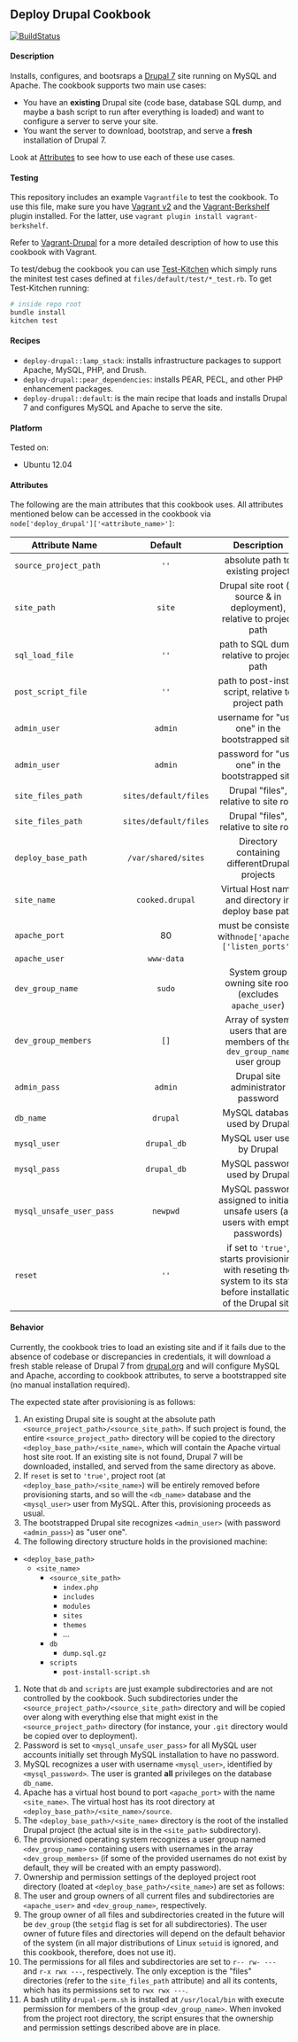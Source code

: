 ## Deploy Drupal Cookbook

[![BuildStatus](https://secure.travis-ci.org/amirkdv/chef-deploy-drupal.png)](http://travis-ci.org/amirkdv/chef-deploy-drupal)

#### Description
Installs, configures, and bootsraps a [Drupal 7](https://drupal.org/drupal-7.0)
site running on MySQL and Apache. The cookbook supports two main use cases:

- You have an **existing** Drupal site (code base, database SQL dump, and maybe
  a bash script to run after everything is loaded) and want to
  configure a server to serve your site.
- You want the server to download, bootstrap, and serve a **fresh** installation of
  Drupal 7.

Look at [Attributes](#Attributes) to see how to use each of these use cases.

#### Testing
This repository includes an example `Vagrantfile` to test the cookbook. To use
this file, make sure you have [Vagrant
v2](http://docs.vagrantup.com/v2/installation/) and the
[Vagrant-Berkshelf](https://github.com/riotgames/vagrant-berkshelf) plugin
installed. For the latter, use `vagrant plugin install vagrant-berkshelf`.

Refer to [Vagrant-Drupal](http://github.com/dergachev/vagrant-drupal) for a more
detailed description of how to use this cookbook with Vagrant.

To test/debug the cookbook you can use [Test-Kitchen](https://github.com/opscode/test-kitchen)
which simply runs the
minitest test cases defined at `files/default/test/*_test.rb`. To get
Test-Kitchen running:

``` bash
# inside repo root
bundle install
kitchen test
```

#### Recipes

- `deploy-drupal::lamp_stack`: installs infrastructure packages to support
  Apache, MySQL, PHP, and Drush. 
- `deploy-drupal::pear_dependencies`: installs PEAR, PECL, and other PHP
  enhancement packages.
- `deploy-drupal::default`: is the main recipe that loads and installs Drupal 7
  and configures MySQL and Apache to serve the site.

#### Platform
Tested on:
* Ubuntu 12.04

#### Attributes
The following are the main attributes that this cookbook uses. All attributes mentioned
below can be accessed in the cookbook via 
`node['deploy_drupal']['<attribute_name>']`:


|   Attribute Name    |Default |           Description           |
| --------------------|:------:|:------------------------------: |
|`source_project_path`| `''`   | absolute path to existing project
|`site_path`          | `site`| Drupal site root (in source & in deployment), relative to project path
|`sql_load_file`      |`''`    | path to SQL dump, relative to project path
|`post_script_file`   |`''`|path to post-install script, relative to project path
|`admin_user`         |`admin`| username for "user one" in the bootstrapped site
|`admin_user`         |`admin`| password for "user one" in the bootstrapped site
|`site_files_path`    |`sites/default/files`| Drupal "files", relative to site root
|`site_files_path`    |`sites/default/files`| Drupal "files", relative to site root
|`deploy_base_path`   |`/var/shared/sites`| Directory containing differentDrupal projects
|`site_name`          |`cooked.drupal`| Virtual Host name and directory in deploy base path
|`apache_port`        |80      | must be consistent with`node['apache']['listen_ports']`
|`apache_user`        |`www-data` |
|`dev_group_name`     |`sudo`     | System group owning site root (excludes `apache_user`)
|`dev_group_members`  |`[]`       | Array of system users that are members of the `dev_group_name` user group
|`admin_pass`         |`admin`    | Drupal site administrator password
|`db_name`            |`drupal`   | MySQL database used by Drupal
|`mysql_user`         |`drupal_db`| MySQL user used by Drupal
|`mysql_pass`         |`drupal_db`| MySQL password used by Drupal
|`mysql_unsafe_user_pass` |`newpwd`| MySQL password assigned to initially unsafe users (all users with empty passwords)
|`reset`              | `''`| if set to `'true'`, starts provisioning with reseting the system to its state before installation of the Drupal site 

#### Behavior

Currently, the cookbook tries to load an existing site and if it fails due to
the absence of codebase or discrepancies in credentials, it will
download a fresh stable release of Drupal 7 from [drupal.org](http://drupal.org)
and will configure MySQL and Apache, according to cookbook attributes, to serve
a bootstrapped site (no manual installation required).

The expected state after provisioning is as follows:

1. An existing Drupal site is sought at the absolute path
`<source_project_path>/<source_site_path>`. If such project is found, the entire
`<source_project_path>` directory will be copied to the directory
`<deploy_base_path>/<site_name>`, which will contain the Apache virtual host
site root. If an existing site is not found, Drupal 7 will be downloaded,
installed, and served from the same directory as above.
1. If `reset` is set to `'true'`, project root (at
`<deploy_base_path>/<site_name>`) will be entirely removed before provisioning
starts, and so will the `<db_name>` database and the `<mysql_user>` user from
MySQL. After this, provisioning proceeds as usual.
1. The bootstrapped Drupal site recognizes `<admin_user>` (with password
`<admin_pass>`) as "user one".
1. The following directory structure holds in the provisioned machine:
  - `<deploy_base_path>`
      - `<site_name>`
          - `<source_site_path>`
              - `index.php`
              - `includes`
              - `modules`
              - `sites`
              - `themes`
              - ...
          - `db`
              - `dump.sql.gz`
          - `scripts`
              - `post-install-script.sh`

1. Note that `db` and `scripts` are just example subdirectories and are not
controlled by the cookbook. Such subdirectories under the
`<source_project_path>/<source_site_path>` directory and will be copied over along with
everything else that might exist in the `<source_project_path>` directory (for
instance, your `.git` directory would be copied over to deployment).
1. Password is set to `<mysql_unsafe_user_pass>` for all MySQL user accounts
initially set through MySQL installation to have no password.
1. MySQL recognizes a user with username `<mysql_user>`, identified by
`<mysql_password>`. The user is granted **all** privileges on the database
`db_name`.
1. Apache has a virtual host bound to port `<apache_port>` with the name
`<site_name>`. The virtual host has its root directory at
`<deploy_base_path>/<site_name>/source`.
1. The `<deploy_base_path>/<site_name>` directory is the root of the installed Drupal 
project (the actual site is in the `<site_path>` subdirectory).
1. The provisioned operating system recognizes a user group named
`<dev_group_name>` containing users with usernames in the array
`<dev_group_members>` (if some of the provided usernames do not exist by
default, they will be created with an empty password).
1. Ownership and permission settings of the deployed project root directory
(loated at `<deploy_base_path>/<site_name>`) are set as follows:
  1. The user and group owners of all current files and subdirectories are
  `<apache_user>` and `<dev_group_name>`, respectively.
  1. The group owner of all files and subdirectories created in the future will be
  `dev_group` (the `setgid` flag is set for all subdirectories). The user owner 
  of future files and directories will depend on the
  default behavior of the system (in all major distributions of Linux `setuid`
  is ignored, and this cookbook, therefore, does not use it).
  1. The permissions for all files and subdirectories are set to `r-- rw- ---`
  and `r-x rwx ---`, respectively. The only exception is the "files"
  directories (refer to the `site_files_path` attribute) and all its
  contents, which has its permissions set to `rwx rwx ---`.
1. A bash utility `drupal-perm.sh` is installed at `/usr/local/bin` with
execute permission for members of the group `<dev_group_name>`.
When invoked from the project root directory, the script ensures that the ownership and
permission settings described above are in place.
